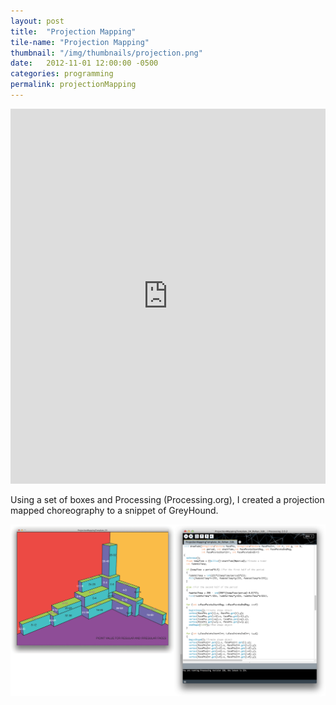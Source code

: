 ```yaml
---
layout: post
title:  "Projection Mapping"
tile-name: "Projection Mapping"
thumbnail: "/img/thumbnails/projection.png"
date:   2012-11-01 12:00:00 -0500
categories: programming
permalink: projectionMapping
---
```


<iframe width="100%" height="600px" src="http://www.youtube.com/embed/7t88hFd7VqY?rel=0" frameborder="0" allowfullscreen></iframe>

Using a set of boxes and Processing (Processing.org), I created a projection mapped choreography to a snippet of GreyHound.

<div class="image-container">
<img src="../img/projectionMappingLayout.png" alt="Shape Layout" /></div>
